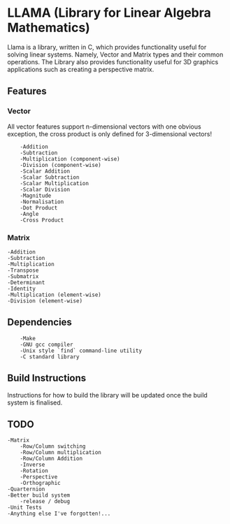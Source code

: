 # LLAMA (Library for Linear Algebra Mathematics)

Llama is a library, written in C, which provides functionality useful for solving linear systems. Namely, Vector and Matrix types and their common operations. The Library also provides functionality useful for 3D graphics applications such as creating a perspective matrix.

## Features

### Vector

All vector features support n-dimensional vectors with one obvious exception, the cross product is only defined for 3-dimensional vectors!

        -Addition
        -Subtraction
        -Multiplication (component-wise)
        -Division (component-wise)
        -Scalar Addition
        -Scalar Subtraction
        -Scalar Multiplication
        -Scalar Division
        -Magnitude
        -Normalisation
        -Dot Product
        -Angle
        -Cross Product
        
### Matrix

    -Addition
    -Subtraction
    -Multiplication
    -Transpose
    -Submatrix
    -Determinant
    -Identity
    -Multiplication (element-wise)
    -Division (element-wise)
    
## Dependencies

        -Make
        -GNU gcc compiler
        -Unix style `find` command-line utility
        -C standard library


## Build Instructions

Instructions for how to build the library will be updated once the build system is finalised.
        
## TODO

    -Matrix
        -Row/Column switching
        -Row/Column multiplication
        -Row/Column Addition
        -Inverse
        -Rotation
        -Perspective
        -Orthographic
    -Quarternion
    -Better build system
        -release / debug 
    -Unit Tests
    -Anything else I've forgotten!...
   

        
        
